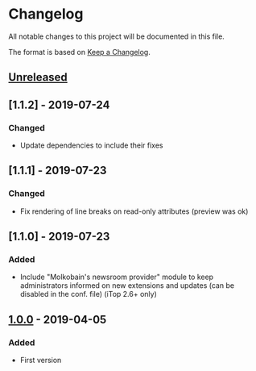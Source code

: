 # Changelog
All notable changes to this project will be documented in this file.

The format is based on [Keep a Changelog](https://keepachangelog.com/en/1.0.0/).

## [Unreleased]

## [1.1.2] - 2019-07-24
### Changed
- Update dependencies to include their fixes

## [1.1.1] - 2019-07-23
### Changed
- Fix rendering of line breaks on read-only attributes (preview was ok)

## [1.1.0] - 2019-07-23
### Added
- Include "Molkobain's newsroom provider" module to keep administrators informed on new extensions and updates (can be disabled in the conf. file) (iTop 2.6+ only)

## [1.0.0] - 2019-04-05
### Added
- First version

[Unreleased]: https://github.com/Molkobain/itop-markdown-viewer/compare/v1.0.0...HEAD
[1.0.0]: https://github.com/Molkobain/itop-markdown-viewer/releases/tag/v1.0.0